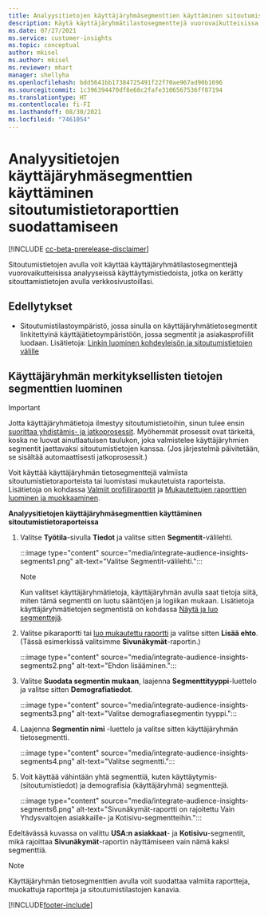 ```yaml
---
title: Analyysitietojen käyttäjäryhmäsegmenttien käyttäminen sitoutumistietoraporttien suodattamiseen
description: Käytä käyttäjäryhmätilastosegmenttejä vuorovaikutteisissa analyyseissä käyttäytymistiedoista, jotka on kerätty sitouttamistietojen avulla asiakkaan verkkosivustolla.
ms.date: 07/27/2021
ms.service: customer-insights
ms.topic: conceptual
author: mkisel
ms.author: mkisel
ms.reviewer: mhart
manager: shellyha
ms.openlocfilehash: bdd5641bb17384725491f22f70ae967ad90b1696
ms.sourcegitcommit: 1c396394470df8e68c2fafe3106567536ff87194
ms.translationtype: HT
ms.contentlocale: fi-FI
ms.lasthandoff: 08/30/2021
ms.locfileid: "7461054"
---
```

# <a name="use-audience-insights-segments-to-filter-engagement-insights-reports"></a>Analyysitietojen käyttäjäryhmäsegmenttien käyttäminen sitoutumistietoraporttien suodattamiseen

[!INCLUDE [cc-beta-prerelease-disclaimer](includes/cc-beta-prerelease-disclaimer.md)]

Sitoutumistietojen avulla voit käyttää käyttäjäryhmätilastosegmenttejä vuorovaikutteisissa analyyseissä käyttäytymistiedoista, jotka on kerätty sitouttamistietojen avulla verkkosivustoillasi.

## <a name="prerequisite"></a>Edellytykset

- Sitoutumistilastoympäristö, jossa sinulla on käyttäjäryhmätietosegmentit linkitettyinä käyttäjätietoympäristöön, jossa segmentit ja asiakasprofiilit luodaan. Lisätietoja: [Linkin luominen kohdeyleisön ja sitoutumistietojen välille](integrate-audience-insights-engagement-insights.md)

## <a name="create-audience-insights-segments"></a>Käyttäjäryhmän merkityksellisten tietojen segmenttien luominen 

> [!IMPORTANT]
> Jotta käyttäjäryhmätietoja ilmestyy sitoutumistietoihin, sinun tulee ensin [suorittaa yhdistämis- ja jatkoprosessit](../audience-insights/merge-entities.md). Myöhemmät prosessit ovat tärkeitä, koska ne luovat ainutlaatuisen taulukon, joka valmistelee käyttäjäryhmien segmentit jaettavaksi sitoutumistietojen kanssa. (Jos järjestelmä päivitetään, se sisältää automaattisesti jatkoprosessit.)

Voit käyttää käyttäjäryhmän tietosegmenttejä valmiista sitoutumistietoraporteista tai luomistasi mukautetuista raporteista. Lisätietoja on kohdassa [Valmiit profiiliraportit](profile-reports.md) ja [Mukautettujen raporttien luominen ja muokkaaminen](custom-reports.md).

**Analyysitietojen käyttäjäryhmäsegmenttien käyttäminen sitoutumistietoraporteissa**

1. Valitse **Työtila**-sivulla **Tiedot** ja valitse sitten **Segmentit**-välilehti.

    :::image type="content" source="media/integrate-audience-insights-segments1.png" alt-text="Valitse Segmentit-välilehti.":::

   >[!NOTE]
   > Kun valitset käyttäjäryhmätietoja, käyttäjäryhmän avulla saat tietoja siitä, miten tämä segmentti on luotu sääntöjen ja logiikan mukaan. Lisätietoja käyttäjäryhmätietojen segmentistä on kohdassa [Näytä ja luo segmenttejä](../audience-insights/segments.md).

2. Valitse pikaraportti tai [luo mukautettu raportti](custom-reports.md) ja valitse sitten **Lisää ehto**. (Tässä esimerkissä valitsimme **Sivunäkymät**-raportin.)

    :::image type="content" source="media/integrate-audience-insights-segments2.png" alt-text="Ehdon lisääminen.":::

3. Valitse **Suodata segmentin mukaan**, laajenna **Segmenttityyppi**-luettelo ja valitse sitten **Demografiatiedot**.

    :::image type="content" source="media/integrate-audience-insights-segments3.png" alt-text="Valitse demografiasegmentin tyyppi.":::

4. Laajenna **Segmentin nimi** -luettelo ja valitse sitten käyttäjäryhmän tietosegmentti.

    :::image type="content" source="media/integrate-audience-insights-segments4.png" alt-text="Valitse segmentti.":::

5. Voit käyttää vähintään yhtä segmenttiä, kuten käyttäytymis- (sitoutumistiedot) ja demografisia (käyttäjäryhmä) segmenttejä. 

    :::image type="content" source="media/integrate-audience-insights-segments6.png" alt-text="Sivunäkymät-raportti on rajoitettu Vain Yhdysvaltojen asiakkaille- ja Kotisivu-segmentteihin.":::

Edeltävässä kuvassa on valittu **USA:n asiakkaat**- ja **Kotisivu**-segmentit, mikä rajoittaa **Sivunäkymät**-raportin näyttämiseen vain nämä kaksi segmenttiä. 


>[!NOTE]
> Käyttäjäryhmän tietosegmenttien avulla voit suodattaa valmiita raportteja, muokattuja raportteja ja sitoutumistilastojen kanavia. 


[!INCLUDE[footer-include](../includes/footer-banner.md)]